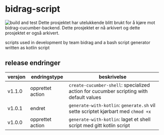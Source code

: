 # bidrag-script

![build and test](https://github.com/navikt/bidrag-scripts/workflows/build%20and%20test/badge.svg)
Dette prosjektet har utelukkende blitt brukt for å kjøre mot bidrag-cucumber-backend. Dette prosjektet er nå arkivert
og dette prosjektet er også arkivert.

scripts used in development by team bidrag and a bash script generator written as kotlin script

## release endringer

versjon | endringstype | beskrivelse
---|---|---
v1.1.0 | opprettet action | `create-cucumber-shell`: specialized action for cucumber scripting with default values
v1.0.1 | endret | `generate-with-kotlin`: `generate.sh` vil sette scriptet kjørbart med `chmod +x`
v1.0.0 | opprettet action | `generate-with-kotlin`: laget et shell script med gitt kotlin script 
